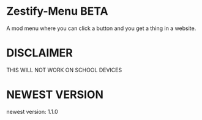 # Zestify-Menu  BETA
A mod menu where you can click a button and you get a thing in a website.
# DISCLAIMER
THIS WILL NOT WORK ON SCHOOL DEVICES
# NEWEST VERSION
newest version: 1.1.0
